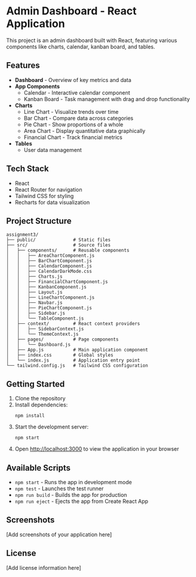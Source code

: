 # Admin Dashboard - React Application

This project is an admin dashboard built with React, featuring various components like charts, calendar, kanban board, and tables.

## Features

- **Dashboard** - Overview of key metrics and data
- **App Components**
  - Calendar - Interactive calendar component
  - Kanban Board - Task management with drag and drop functionality
- **Charts**
  - Line Chart - Visualize trends over time
  - Bar Chart - Compare data across categories
  - Pie Chart - Show proportions of a whole
  - Area Chart - Display quantitative data graphically
  - Financial Chart - Track financial metrics
- **Tables**
  - User data management

## Tech Stack

- React
- React Router for navigation
- Tailwind CSS for styling
- Recharts for data visualization

## Project Structure

```
assignment3/
├── public/              # Static files
├── src/                 # Source files
│   ├── components/      # Reusable components
│   │   ├── AreaChartComponent.js
│   │   ├── BarChartComponent.js
│   │   ├── CalendarComponent.js
│   │   ├── CalendarDarkMode.css
│   │   ├── Charts.js
│   │   ├── FinancialChartComponent.js
│   │   ├── KanbanComponent.js
│   │   ├── Layout.js
│   │   ├── LineChartComponent.js
│   │   ├── Navbar.js
│   │   ├── PieChartComponent.js
│   │   ├── Sidebar.js
│   │   └── TableComponent.js
│   ├── context/         # React context providers
│   │   ├── SidebarContext.js
│   │   └── ThemeContext.js
│   ├── pages/           # Page components
│   │   └── Dashboard.js
│   ├── App.js           # Main application component
│   ├── index.css        # Global styles
│   └── index.js         # Application entry point
└── tailwind.config.js   # Tailwind CSS configuration
```

## Getting Started

1. Clone the repository
2. Install dependencies:
   ```
   npm install
   ```
3. Start the development server:
   ```
   npm start
   ```
4. Open [http://localhost:3000](http://localhost:3000) to view the application in your browser

## Available Scripts

- `npm start` - Runs the app in development mode
- `npm test` - Launches the test runner
- `npm run build` - Builds the app for production
- `npm run eject` - Ejects the app from Create React App

## Screenshots

[Add screenshots of your application here]

## License

[Add license information here]